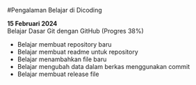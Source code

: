 #Pengalaman Belajar di Dicoding

**15 Februari 2024**<br>
Belajar Dasar Git dengan GitHub (Progres 38%)
* Belajar membuat repository baru
* Belajar membuat readme untuk repository
* Belajar menambahkan file baru
* Belajar mengubah data dalam berkas menggunakan commit
* Belajar membuat release file
